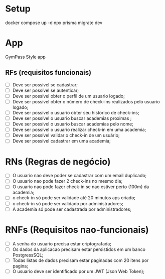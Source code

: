 # Setup

docker compose up -d
npx prisma migrate dev

# App

GymPass Style app

## RFs (requisitos funcionais)

- [ ] Deve ser possível se cadastrar;
- [ ] Deve ser possível se autenticar;
- [ ] Deve ser possível obter o perfil de um usuario logado;
- [ ] Deve ser possível obter o número de check-ins realizados pelo usuario logado;
- [ ] Deve ser possível o usuario obter seu historico de check-ins;
- [ ] Deve ser possível o usuario buscar academias proximas ;
- [ ] Deve ser possível o usuario buscar academias pelo nome;
- [ ] Deve ser possível o usuario realizar check-in em uma academia;
- [ ] Deve ser possível validar o check-in de um usuário;
- [ ] Deve ser possível cadastrar em uma academia;

# RNs (Regras de negócio)

- [ ] O usuario nao deve poder se cadastrar com um email duplicado;
- [ ] O usuario nao pode fazer 2 check-ins no mesmo dia;
- [ ] O usuario nao pode fazer check-in se nao estiver perto (100m) da academia;
- [ ] o check-in só pode ser validade até 20 minutos aps criado;
- [ ] o check-in só pode ser validado por administradores;
- [ ] A academia só pode ser cadastrada por administradores;

# RNFs (Requisitos nao-funcionais)

- [ ] A senha do usuario precisa estar criptografada;
- [ ] Os dados da aplicacao precisam estar persistidos em um banco PostgressSQL;
- [ ] Todas listas de dados precisam estar paginadas com 20 itens por pagina;
- [ ] O usuario deve ser identificado por um JWT (Json Web Token);
